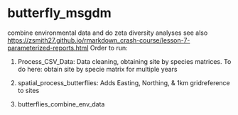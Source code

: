 # butterfly_msgdm
combine environmental data and do zeta diversity analyses
see also https://zsmith27.github.io/rmarkdown_crash-course/lesson-7-parameterized-reports.html
Order to run:

1) Process_CSV_Data: Data cleaning, obtaining site by species matrices.
      To do here: obtain site by specie matrix for multiple years


2) spatial_process_butterflies: Adds Easting, Northing, & 1km gridreference to sites

3) butterflies_combine_env_data





